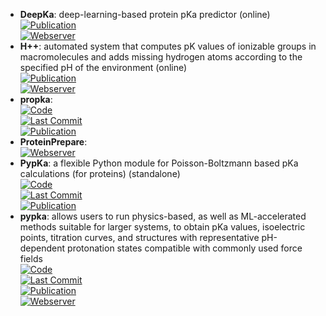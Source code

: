 - **DeepKa**: deep-learning-based protein pKa predictor (online)  
	[![Publication](https://img.shields.io/badge/Publication-Citations:0-blue?style=for-the-badge&logo=bookstack)](https://doi.org/10.1021/acs.jcim.3c02013)  
	[![Webserver](https://img.shields.io/badge/Webserver-online-brightgreen?style=for-the-badge&logo=cachet&logoColor=65FF8F)](http://www.computbiophys.com/DeepKa/main)  
- **H++**: automated system that computes pK values of ionizable groups in macromolecules and adds missing hydrogen atoms according to the specified pH of the environment (online)  
	[![Publication](https://img.shields.io/badge/Publication-Citations:1267-blue?style=for-the-badge&logo=bookstack)](https://doi.org/10.1093%2Fnar%2Fgki464)  
	[![Webserver](https://img.shields.io/badge/Webserver-online-brightgreen?style=for-the-badge&logo=cachet&logoColor=65FF8F)](http://biophysics.cs.vt.edu/)  
- **propka**:   
	[![Code](https://img.shields.io/github/stars/jensengroup/propka?style=for-the-badge&logo=github)](https://github.com/jensengroup/propka)  
	[![Last Commit](https://img.shields.io/github/last-commit/jensengroup/propka?style=for-the-badge&logo=github)](https://github.com/jensengroup/propka)  
	[![Publication](https://img.shields.io/badge/Publication-Citations:1428-blue?style=for-the-badge&logo=bookstack)](https://doi.org/10.1021/ct200133y)  
- **ProteinPrepare**:   
	[![Webserver](https://img.shields.io/badge/Webserver-online-brightgreen?style=for-the-badge&logo=cachet&logoColor=65FF8F)](http://www.playmolecule.org/)  
- **PypKa**: a flexible Python module for Poisson-Boltzmann based pKa calculations (for proteins) (standalone)  
	[![Code](https://img.shields.io/github/stars/mms-fcul/PypKa?style=for-the-badge&logo=github)](https://github.com/mms-fcul/PypKa)  
	[![Last Commit](https://img.shields.io/github/last-commit/mms-fcul/PypKa?style=for-the-badge&logo=github)](https://github.com/mms-fcul/PypKa)  
	[![Publication](https://img.shields.io/badge/Publication-Citations:38-blue?style=for-the-badge&logo=bookstack)](https://doi.org/10.1021/acs.jcim.0c00718)  
- **pypka**: allows users to run physics-based, as well as ML-accelerated methods suitable for larger systems, to obtain pKa values, isoelectric points, titration curves, and structures with representative pH-dependent protonation states compatible with commonly used force fields  
	[![Code](https://img.shields.io/github/stars/mms-fcul/PypKa?style=for-the-badge&logo=github)](https://github.com/mms-fcul/PypKa)  
	[![Last Commit](https://img.shields.io/github/last-commit/mms-fcul/PypKa?style=for-the-badge&logo=github)](https://github.com/mms-fcul/PypKa)  
	[![Publication](https://img.shields.io/badge/Publication-Citations:38-blue?style=for-the-badge&logo=bookstack)](https://doi.org/10.1021/acs.jcim.0c00718)  
	[![Webserver](https://img.shields.io/badge/Webserver-online-brightgreen?style=for-the-badge&logo=cachet&logoColor=65FF8F)](https://pypka.org/)  
